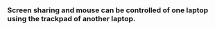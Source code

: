 ### Screen sharing and mouse can be controlled of one laptop using the trackpad of another laptop.

